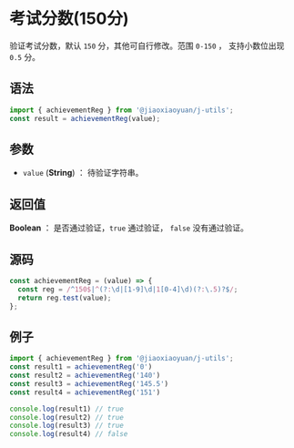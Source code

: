 

# 考试分数(150分)

验证考试分数，默认 `150` 分，其他可自行修改。范围 `0-150` ， 支持小数位出现 `0.5` 分。

## 语法

```js
import { achievementReg } from '@jiaoxiaoyuan/j-utils';
const result = achievementReg(value);
```

## 参数

- `value` (**String**) ： 待验证字符串。

## 返回值

**Boolean** ： 是否通过验证，`true` 通过验证， `false` 没有通过验证。

## 源码

```js
const achievementReg = (value) => {
  const reg = /^150$|^(?:\d|[1-9]\d|1[0-4]\d)(?:\.5)?$/;
  return reg.test(value);
};
```

## 例子

```js
import { achievementReg } from '@jiaoxiaoyuan/j-utils';
const result1 = achievementReg('0')
const result2 = achievementReg('140')
const result3 = achievementReg('145.5')
const result4 = achievementReg('151')

console.log(result1) // true
console.log(result2) // true
console.log(result3) // true
console.log(result4) // false
```
